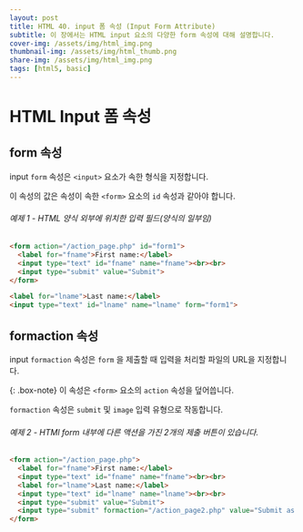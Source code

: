 ```yaml
---
layout: post
title: HTML 40. input 폼 속성 (Input Form Attribute)
subtitle: 이 장에서는 HTML input 요소의 다양한 form 속성에 대해 설명합니다.
cover-img: /assets/img/html_img.png
thumbnail-img: /assets/img/html_thumb.png
share-img: /assets/img/html_img.png
tags: [html5, basic]
---
```


# HTML Input 폼 속성

## form 속성

input ```form``` 속성은 ```<input>``` 요소가 속한 형식을 지정합니다.

이 속성의 값은 속성이 속한 ```<form>``` 요소의 ```id``` 속성과 같아야 합니다.

###### 예제 1 - HTML 양식 외부에 위치한 입력 필드(양식의 일부임)

```html
<form action="/action_page.php" id="form1">
  <label for="fname">First name:</label>
  <input type="text" id="fname" name="fname"><br><br>
  <input type="submit" value="Submit">
</form>

<label for="lname">Last name:</label>
<input type="text" id="lname" name="lname" form="form1">
```

## formaction 속성

input ```formaction``` 속성은 ```form``` 을 제출할 때 입력을 처리할 파일의 URL을 지정합니다.

{: .box-note}
이 속성은 ```<form>``` 요소의 ```action``` 속성을 덮어씁니다.

```formaction``` 속성은 ```submit``` 및 ```image``` 입력 유형으로 작동합니다.

###### 예제 2 - HTMl form 내부에 다른 액션을 가진 2개의 제출 버튼이 있습니다.

```html
<form action="/action_page.php">
  <label for="fname">First name:</label>
  <input type="text" id="fname" name="fname"><br><br>
  <label for="lname">Last name:</label>
  <input type="text" id="lname" name="lname"><br><br>
  <input type="submit" value="Submit">
  <input type="submit" formaction="/action_page2.php" value="Submit as Admin">
</form>
```
